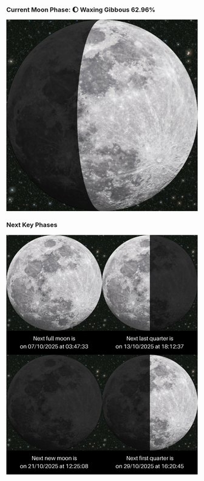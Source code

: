 ### Current Moon Phase: 🌔 Waxing Gibbous 62.96%
![Moon Phase](moonphase.png)
### Next Key Phases
![Gallery](gallery.png)